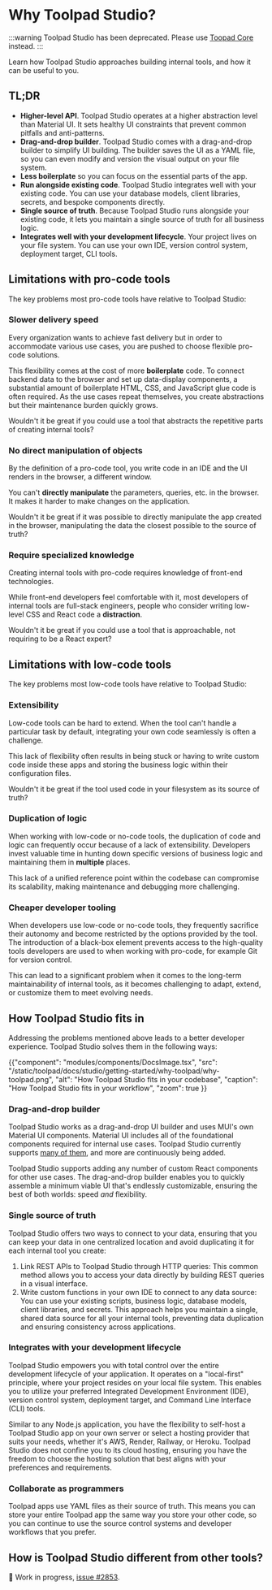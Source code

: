 # Why Toolpad Studio?

:::warning
Toolpad Studio has been deprecated. Please use [Toopad Core](/toolpad/) instead.
:::

<p class="description">Learn how Toolpad Studio approaches building internal tools, and how it can be useful to you.</p>

## TL;DR

- **Higher-level API**. Toolpad Studio operates at a higher abstraction level than Material UI. It sets healthy UI constraints that prevent common pitfalls and anti-patterns.
- **Drag-and-drop builder**. Toolpad Studio comes with a drag-and-drop builder to simplify UI building. The builder saves the UI as a YAML file, so you can even modify and version the visual output on your file system.
- **Less boilerplate** so you can focus on the essential parts of the app.
- **Run alongside existing code**. Toolpad Studio integrates well with your existing code. You can use your database models, client libraries, secrets, and bespoke components directly.
- **Single source of truth**. Because Toolpad Studio runs alongside your existing code, it lets you maintain a single source of truth for all business logic.
- **Integrates well with your development lifecycle**. Your project lives on your file system. You can use your own IDE, version control system, deployment target, CLI tools.

## Limitations with pro-code tools

The key problems most pro-code tools have relative to Toolpad Studio:

### Slower delivery speed

Every organization wants to achieve fast delivery but in order to accommodate various use cases, you are pushed to choose flexible pro-code solutions.

This flexibility comes at the cost of more **boilerplate** code.
To connect backend data to the browser and set up data-display components, a substantial amount of boilerplate HTML, CSS, and JavaScript glue code is often required.
As the use cases repeat themselves, you create abstractions but their maintenance burden quickly grows.

Wouldn't it be great if you could use a tool that abstracts the repetitive parts of creating internal tools?

### No direct manipulation of objects

By the definition of a pro-code tool, you write code in an IDE and the UI renders in the browser, a different window.

You can't **directly manipulate** the parameters, queries, etc. in the browser. It makes it harder to make changes on the application.

Wouldn't it be great if it was possible to directly manipulate the app created in the browser, manipulating the data the closest possible to the source of truth?

### Require specialized knowledge

Creating internal tools with pro-code requires knowledge of front-end technologies.

While front-end developers feel comfortable with it, most developers of internal tools are full-stack engineers, people who consider writing low-level CSS and React code a **distraction**.

Wouldn't it be great if you could use a tool that is approachable, not requiring to be a React expert?

## Limitations with low-code tools

The key problems most low-code tools have relative to Toolpad Studio:

### Extensibility

Low-code tools can be hard to extend. When the tool can't handle a particular task by default, integrating your own code seamlessly is often a challenge.

This lack of flexibility often results in being stuck or having to write custom code inside these apps and storing the business logic within their configuration files.

Wouldn't it be great if the tool used code in your filesystem as its source of truth?

### Duplication of logic

When working with low-code or no-code tools, the duplication of code and logic can frequently occur because of a lack of extensibility.
Developers invest valuable time in hunting down specific versions of business logic and maintaining them in **multiple** places.

This lack of a unified reference point within the codebase can compromise its scalability, making maintenance and debugging more challenging.

### Cheaper developer tooling

When developers use low-code or no-code tools, they frequently sacrifice their autonomy and become restricted by the options provided by the tool.
The introduction of a black-box element prevents access to the high-quality tools developers are used to when working with pro-code, for example Git for version control.

This can lead to a significant problem when it comes to the long-term maintainability of internal tools, as it becomes challenging to adapt, extend, or customize them to meet evolving needs.

## How Toolpad Studio fits in

Addressing the problems mentioned above leads to a better developer experience. Toolpad Studio solves them in the following ways:

{{"component": "modules/components/DocsImage.tsx", "src": "/static/toolpad/docs/studio/getting-started/why-toolpad/why-toolpad.png", "alt": "How Toolpad Studio fits in your codebase", "caption": "How Toolpad Studio fits in your workflow", "zoom": true }}

### Drag-and-drop builder

Toolpad Studio works as a drag-and-drop UI builder and uses MUI's own Material UI components. Material UI includes all of the foundational components required for internal use cases. Toolpad Studio currently supports [many of them](https://mui.com/toolpad/studio/reference/components/), and more are continuously being added.

Toolpad Studio supports adding any number of custom React components for other use cases. The drag-and-drop builder enables you to quickly assemble a minimum viable UI that's endlessly customizable, ensuring the best of both worlds: speed _and_ flexibility.

### Single source of truth

Toolpad Studio offers two ways to connect to your data, ensuring that you can keep your data in one centralized location and avoid duplicating it for each internal tool you create:

1. Link REST APIs to Toolpad Studio through HTTP queries: This common method allows you to access your data directly by building REST queries in a visual interface.
2. Write custom functions in your own IDE to connect to any data source: You can use your existing scripts, business logic, database models, client libraries, and secrets. This approach helps you maintain a single, shared data source for all your internal tools, preventing data duplication and ensuring consistency across applications.

### Integrates with your development lifecycle

Toolpad Studio empowers you with total control over the entire development lifecycle of your application. It operates on a "local-first" principle, where your project resides on your local file system. This enables you to utilize your preferred Integrated Development Environment (IDE), version control system, deployment target, and Command Line Interface (CLI) tools.

Similar to any Node.js application, you have the flexibility to self-host a Toolpad Studio app on your own server or select a hosting provider that suits your needs, whether it's AWS, Render, Railway, or Heroku. Toolpad Studio does not confine you to its cloud hosting, ensuring you have the freedom to choose the hosting solution that best aligns with your preferences and requirements.

### Collaborate as programmers

Toolpad apps use YAML files as their source of truth.
This means you can store your entire Toolpad app the same way you store your other code, so you can continue to use the source control systems and developer workflows that you prefer.

## How is Toolpad Studio different from other tools?

🚧 Work in progress, [issue #2853](https://github.com/mui/toolpad/issues/2853).
